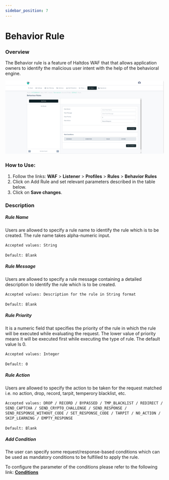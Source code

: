 ```yaml
---
sidebar_position: 7
---
```


# Behavior Rule
### Overview
The Behavior rule is a feature of Haltdos WAF that that allows application owners to identify the malicious user intent with the help of the behavioral engine.
   
![Behavior Rule](/img/waf/v8/docs/WAFproBehaviour.png)
   
### How to Use:
1. Follow the links: **WAF** > **Listener** > **Profiles** > **Rules** > **Behavior Rules**
2. Click on Add Rule and set relevant parameters described in the table below.
3. Click on **Save changes**.
   
### Description

##### **Rule Name**
Users are allowed to specify a rule name to identify the rule which is to be created. The rule name takes alpha-numeric input.

    Accepted values: String

    Default: Blank  

##### **Rule Message**
Users are allowed to specify a rule message containing a detailed description to identify the rule which is to be created.

    Accepted values: Description for the rule in String format

    Default: Blank  

##### **Rule Priority**

It is a numeric field that specifies the priority of the rule in which the rule will be executed while evaluating the request. The lower value of priority means it will be executed first while executing the type of rule. The default value Is 0.

    Accepted values: Integer

    Default: 0 

##### **Rule Action**
Users are allowed to specify the action to be taken for the request matched i.e. no action, drop, record, tarpit, temperory blacklist, etc.

    Accepted values: DROP / RECORD / BYPASSED / TMP_BLACKLIST / REDIRECT / SEND_CAPTCHA / SEND_CRYPTO_CHALLENGE / SEND_RESPONSE / SEND_RESPONSE_WITHOUT_CODE / SET_RESPONSE_CODE / TARPIT / NO_ACTION / SKIP_LEARNING / EMPTY_RESPONSE

    Default: Blank  

##### **Add Condition**

The user can specify some request/response-based conditions which can be used as mandatory conditions to be fulfilled to apply the rule.

To configure the parameter of the conditions please refer to the following link: [**Conditions**](/enterprise/waf/listener/profiles/rules/conditions)

